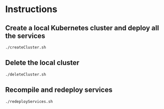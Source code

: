 # Instructions

## Create a local Kubernetes cluster and deploy all the services
`./createCluster.sh`

## Delete the local cluster
`./deleteCluster.sh`

## Recompile and redeploy services
`./redeployServices.sh`